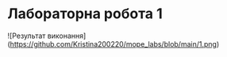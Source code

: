 # Лабораторна робота 1
![Результат виконання] (https://github.com/Kristina200220/mope_labs/blob/main/1.png)
